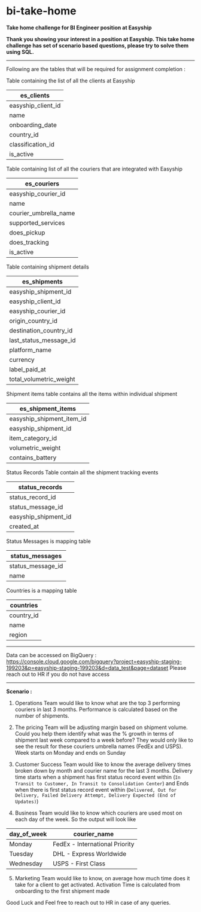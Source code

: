 # bi-take-home
**Take home challenge for BI Engineer position at Easyship**

**Thank you showing your interest in a position at Easyship. This take home challenge has set of scenario based questions, please try to solve them using SQL.**

---

Following are the tables that will be required for assignment completion : 

Table containing the list of all the clients at Easyship 

| es\_clients          |
| -------------------- |
| easyship\_client\_id |
| name                 |
| onboarding\_date     |
| country\_id          |
| classification\_id   |
| is\_active           |

Table containing list of all the couriers that are integrated with Easyship

| es\_couriers            |
| ----------------------- |
| easyship\_courier\_id   |
| name                    |
| courier\_umbrella\_name |
| supported\_services     |
| does\_pickup            |
| does\_tracking          |
| is\_active              |

Table containing shipment details

| es\_shipments             |
| ------------------------- |
| easyship\_shipment\_id    |
| easyship\_client\_id      |
| easyship\_courier\_id     |
| origin\_country\_id       |
| destination\_country\_id  |
| last\_status\_message\_id |
| platform\_name            |
| currency                  |
| label\_paid\_at           |
| total\_volumetric\_weight |

Shipment items table contains all the items within individual shipment

| es\_shipment\_items          |
| ---------------------------- |
| easyship\_shipment\_item\_id |
| easyship\_shipment\_id       |
| item\_category\_id           |
| volumetric\_weight           |
| contains\_battery            |

Status Records Table contain all the shipment tracking events 

| status\_records        |
| ---------------------- |
| status\_record\_id     |
| status\_message\_id    |
| easyship\_shipment\_id |
| created\_at            |

Status Messages is mapping table

| status\_messages    |
| ------------------- |
| status\_message\_id |
| name                |

Countries is a mapping table

| countries   |
| ----------- |
| country\_id |
| name        |
| region      |

---

Data can be accessed on BigQuery
: https://console.cloud.google.com/bigquery?project=easyship-staging-199203&p=easyship-staging-199203&d=data_test&page=dataset
Please reach out to HR if you do not have access

---

**Scenario :**

1. Operations Team would like to know what are the top 3 performing couriers in last 3 months. Performance is calculated based on the number of shipments. 


2. The pricing Team will be adjusting margin based on shipment volume.  Could you help them identify what was the % growth in terms of shipment last week compared to a week before? They would only like to see the result for these couriers umbrella names (FedEx and USPS). Week starts on Monday and ends on Sunday


3. Customer Success Team would like to know the average delivery times broken down by month and courier name for the last 3 months. Delivery time starts when a shipment has first status record event within (`In Transit to Customer, In Transit to Consolidation Center`) and Ends when there is first status record event within (`Delivered, Out for Delivery, Failed Delivery Attempt, Delivery Expected (End of Updates)`)


4. Business Team would like to know which couriers are used most on each day of the week. So the output will look like

| day\_of\_week | courier\_name                  |
| ------------- | ------------------------------ |
| Monday        | FedEx - International Priority |
| Tuesday       | DHL - Express Worldwide        |
| Wednesday     | USPS - First Class             |


5. Marketing Team would like to know, on average how much time does it take for a client to get activated. Activation Time is calculated from onboarding to the first shipment made


Good Luck and Feel free to reach out to HR in case of any queries.
